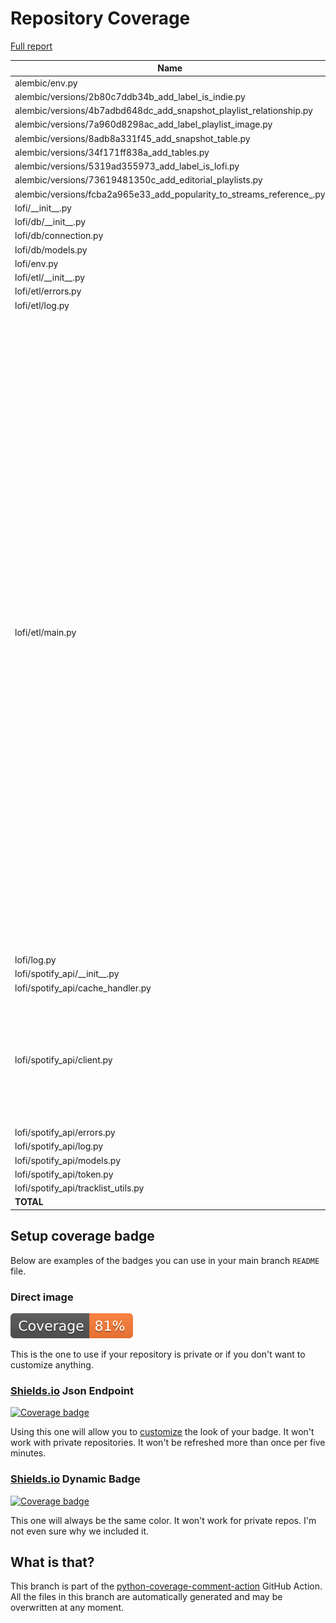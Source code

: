 # Repository Coverage

[Full report](https://htmlpreview.github.io/?https://github.com/RomeoDespres/lofi/blob/python-coverage-comment-action-data/htmlcov/index.html)

| Name                                                                        |    Stmts |     Miss |   Cover |   Missing |
|---------------------------------------------------------------------------- | -------: | -------: | ------: | --------: |
| alembic/env.py                                                              |       18 |        0 |    100% |           |
| alembic/versions/2b80c7ddb34b\_add\_label\_is\_indie.py                     |       15 |        0 |    100% |           |
| alembic/versions/4b7adbd648dc\_add\_snapshot\_playlist\_relationship.py     |       14 |        0 |    100% |           |
| alembic/versions/7a960d8298ac\_add\_label\_playlist\_image.py               |       10 |        0 |    100% |           |
| alembic/versions/8adb8a331f45\_add\_snapshot\_table.py                      |       10 |        0 |    100% |           |
| alembic/versions/34f171ff838a\_add\_tables.py                               |       28 |        0 |    100% |           |
| alembic/versions/5319ad355973\_add\_label\_is\_lofi.py                      |       10 |        0 |    100% |           |
| alembic/versions/73619481350c\_add\_editorial\_playlists.py                 |       36 |        0 |    100% |           |
| alembic/versions/fcba2a965e33\_add\_popularity\_to\_streams\_reference\_.py |       10 |        0 |    100% |           |
| lofi/\_\_init\_\_.py                                                        |        4 |        0 |    100% |           |
| lofi/db/\_\_init\_\_.py                                                     |        3 |        0 |    100% |           |
| lofi/db/connection.py                                                       |       98 |        0 |    100% |           |
| lofi/db/models.py                                                           |       86 |        0 |    100% |           |
| lofi/env.py                                                                 |       14 |        1 |     93% |        23 |
| lofi/etl/\_\_init\_\_.py                                                    |        2 |        0 |    100% |           |
| lofi/etl/errors.py                                                          |        3 |        0 |    100% |           |
| lofi/etl/log.py                                                             |        2 |        0 |    100% |           |
| lofi/etl/main.py                                                            |      210 |      146 |     30% |50-52, 56-59, 77-87, 93-102, 106-109, 113-115, 119-122, 126-133, 137, 141-142, 146-159, 163-179, 183-185, 189-190, 253-258, 262-269, 274-276, 280-286, 291-301, 305-306, 310-323, 327-332, 336-350, 354-357, 361-364, 368-390, 400-402, 406-409, 415-421, 433-436, 440-453, 463-465 |
| lofi/log.py                                                                 |       13 |        0 |    100% |           |
| lofi/spotify\_api/\_\_init\_\_.py                                           |        3 |        0 |    100% |           |
| lofi/spotify\_api/cache\_handler.py                                         |       27 |        0 |    100% |           |
| lofi/spotify\_api/client.py                                                 |      148 |       21 |     86% |135-145, 193-197, 214-215, 219-220, 230-234, 240-247 |
| lofi/spotify\_api/errors.py                                                 |        5 |        0 |    100% |           |
| lofi/spotify\_api/log.py                                                    |        2 |        0 |    100% |           |
| lofi/spotify\_api/models.py                                                 |       60 |        1 |     98% |        74 |
| lofi/spotify\_api/token.py                                                  |        8 |        0 |    100% |           |
| lofi/spotify\_api/tracklist\_utils.py                                       |       59 |        0 |    100% |           |
|                                                                   **TOTAL** |  **898** |  **169** | **81%** |           |


## Setup coverage badge

Below are examples of the badges you can use in your main branch `README` file.

### Direct image

[![Coverage badge](https://raw.githubusercontent.com/RomeoDespres/lofi/python-coverage-comment-action-data/badge.svg)](https://htmlpreview.github.io/?https://github.com/RomeoDespres/lofi/blob/python-coverage-comment-action-data/htmlcov/index.html)

This is the one to use if your repository is private or if you don't want to customize anything.

### [Shields.io](https://shields.io) Json Endpoint

[![Coverage badge](https://img.shields.io/endpoint?url=https://raw.githubusercontent.com/RomeoDespres/lofi/python-coverage-comment-action-data/endpoint.json)](https://htmlpreview.github.io/?https://github.com/RomeoDespres/lofi/blob/python-coverage-comment-action-data/htmlcov/index.html)

Using this one will allow you to [customize](https://shields.io/endpoint) the look of your badge.
It won't work with private repositories. It won't be refreshed more than once per five minutes.

### [Shields.io](https://shields.io) Dynamic Badge

[![Coverage badge](https://img.shields.io/badge/dynamic/json?color=brightgreen&label=coverage&query=%24.message&url=https%3A%2F%2Fraw.githubusercontent.com%2FRomeoDespres%2Flofi%2Fpython-coverage-comment-action-data%2Fendpoint.json)](https://htmlpreview.github.io/?https://github.com/RomeoDespres/lofi/blob/python-coverage-comment-action-data/htmlcov/index.html)

This one will always be the same color. It won't work for private repos. I'm not even sure why we included it.

## What is that?

This branch is part of the
[python-coverage-comment-action](https://github.com/marketplace/actions/python-coverage-comment)
GitHub Action. All the files in this branch are automatically generated and may be
overwritten at any moment.